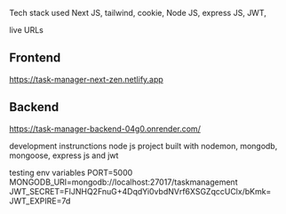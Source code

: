 Tech stack used
Next JS, tailwind, cookie, Node JS, express JS, JWT, 

live URLs
## Frontend
https://task-manager-next-zen.netlify.app

## Backend
https://task-manager-backend-04g0.onrender.com/

development instrunctions
node js project built with nodemon, mongodb, mongoose, express js and jwt

testing env variables
PORT=5000
MONGODB_URI=mongodb://localhost:27017/taskmanagement
JWT_SECRET=FlJNHQ2FnuG+4DqdYi0vbdNVrf6XSGZqccUClx/bKmk=
JWT_EXPIRE=7d
 